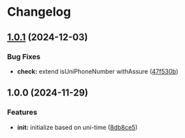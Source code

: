 # Changelog

## [1.0.1](https://github.com/ehmpathy/uni-phone/compare/v1.0.0...v1.0.1) (2024-12-03)


### Bug Fixes

* **check:** extend isUniPhoneNumber withAssure ([47f530b](https://github.com/ehmpathy/uni-phone/commit/47f530b76b2c56066895b8162cbcfb608dddf722))

## 1.0.0 (2024-11-29)


### Features

* **init:** initialize based on uni-time ([8db8ce5](https://github.com/ehmpathy/uni-phone/commit/8db8ce5ee3b925ebd43aadef4e8b8425d445c227))
